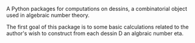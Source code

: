 A Python packages for computations on dessins, a combinatorial object
used in algebraic number theory.

The first goal of this package is to some basic calculations related
to the author's wish to construct from each dessin D an algbraic
number eta.
